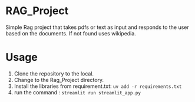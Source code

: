 # RAG_Project
Simple Rag project that takes pdfs or text as input  and responds to the user based on the documents. If not found uses wikipedia.

# Usage
 1. Clone the repository to the local.
 2. Change to the Rag_Project directory.
 3. Install the libraries from requirement.txt: `uv add -r requirements.txt`
 4. run the command : `streamlit run streamlit_app.py`
